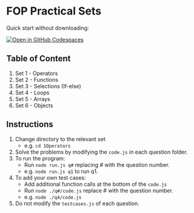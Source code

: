 # FOP Practical Sets

Quick start without downloading:

[![Open in GitHub Codespaces](https://github.com/codespaces/badge.svg)](https://codespaces.new/SP-DIT/ST0523-FOP-practicals)

## Table of Content

1. Set 1 - Operators
2. Set 2 - Functions
3. Set 3 - Selections (If-else)
4. Set 4 - Loops
5. Set 5 - Arrays
6. Set 6 - Objects

## Instructions

1. Change directory to the relevant set
    - e.g. `cd 1Operators`
2. Solve the problems by modifying the `code.js` in each question folder.
3. To run the program:
    - Run `node run.js q#` replacing # with the question number.
    - e.g. `node run.js q1` to run q1.
4. To add your own test cases:
    - Add additional function calls at the bottom of the `code.js`
    - Run `node ./q#/code.js` replace # with the question number.
    - e.g. `node ./q4/code.js`
5. Do not modify the `testcases.js` of each question.
